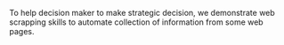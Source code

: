 To help decision maker to make strategic decision, we demonstrate web scrapping skills to automate collection of information from some web pages.
